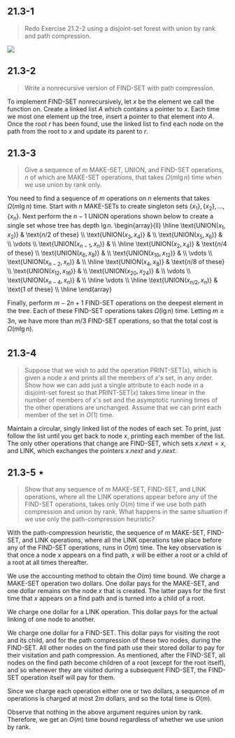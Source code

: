## 21.3-1

> Redo Exercise 21.2-2 using a disjoint-set forest with union by rank and path compression.

![](https://i.imgur.com/9jxMIwn.png)

## 21.3-2

> Write a nonrecursive version of $\text{FIND-SET}$ with path compression.

To implement $\text{FIND-SET}$ nonrecursively, let $x$ be the element we call the function on. Create a linked list $A$ which contains a pointer to $x$. Each time we most one element up the tree, insert a pointer to that element into $A$. Once the root $r$ has been found, use the linked list to find each node on the path from the root to $x$ and update its parent to $r$.

## 21.3-3

> Give a sequence of $m$ $\text{MAKE-SET}$, $\text{UNION}$, and $\text{FIND-SET}$ operations, $n$ of which are $\text{MAKE-SET}$ operations, that takes $\Omega(m\lg n)$ time when we use union by rank only.

You need to find a sequence of $m$ operations on $n$ elements that takes $\Omega(m\lg n)$ time. Start with $n$ $\text{MAKE-SET}$s to create singleton sets $\{x_1\}, \{x_2\}, \ldots, \{x_n\}$. Next perform the $n - 1$ $\text{UNION}$ operations shown below to create a single set whose tree has depth $\lg n$.
\begin{array}{ll}
\hline
\text{UNION($x_1, x_2$)} & \text{$n / 2$ of these} \\\\
\text{UNION($x_3, x_4$)} &       \\\\
\text{UNION($x_5, x_6$)} &       \\\\
\vdots                           \\\\
\text{UNION($x_{n - 1}, x_n$)} & \\\\
\hline
\text{UNION($x_2, x_4$)} & \text{$n / 4$ of these} \\\\
\text{UNION($x_6, x_8$)} &       \\\\
\text{UNION($x_{10}, x_{12}$)} & \\\\
\vdots                           \\\\
\text{UNION($x_{n - 2}, x_n$)} & \\\\
\hline
\text{UNION($x_4, x_8$)} & \text{$n / 8$ of these} \\\\
\text{UNION($x_{12}, x_{16}$)} & \\\\
\text{UNION($x_{20}, x_{24}$)} & \\\\
\vdots                           \\\\
\text{UNION($x_{n - 4}, x_n$)} & \\\\
\hline
\vdots                           \\\\
\hline
\text{UNION($x_{n / 2}, x_n$)} & \text{$1$ of these} \\\\
\hline
\end{array}

Finally, perform $m - 2n + 1$ $\text{FIND-SET}$ operations on the deepest element in the tree. Each of these $\text{FIND-SET}$ operations takes $\Omega(\lg n)$ time. Letting $m \ge 3n$, we have more than $m / 3$ $\text{FIND-SET}$ operations, so that the total cost is $\Omega(m\lg n)$.

## 21.3-4

> Suppose that we wish to add the operation $\text{PRINT-SET}(x)$, which is given a node $x$ and prints all the members of $x$'s set, in any order. Show how we can add just a single attribute to each node in a disjoint-set forest so that $\text{PRINT-SET}(x)$ takes time linear in the number of members of $x$'s set and the asymptotic running times of the other operations are unchanged. Assume that we can print each member of the set in $O(1)$ time.

Maintain a circular, singly linked list of the nodes of each set. To print, just follow the list until you get back to node $x$, printing each member of the list. The only other operations that change are $\text{FIND-SET}$, which sets $x.next = x$, and $\text{LINK}$, which exchanges the pointers $x.next$ and $y.next$.

## 21.3-5 $\star$
> Show that any sequence of $m$ $\text{MAKE-SET}$, $\text{FIND-SET}$, and $\text{LINK}$ operations, where all the $\text{LINK}$ operations appear before any of the $\text{FIND-SET}$ operations, takes only $O(m)$ time if we use both path compression and union by rank. What happens in the same situation if we use only the path-compression heuristic?

With the path-compression heuristic, the sequence of $m$ $\text{MAKE-SET}$, $\text{FIND-SET}$, and $\text{LINK}$ operations, where all the $\text{LINK}$ operations take place before any of the $\text{FIND-SET}$ operations, runs in $O(m)$ time. The key observation is that once a node $x$ appears on a find path, $x$ will be either a root or a child of a root at all times thereafter.

We use the accounting method to obtain the $O(m)$ time bound. We charge a $\text{MAKE-SET}$ operation two dollars. One dollar pays for the $\text{MAKE-SET}$, and one dollar remains on the node $x$ that is created. The latter pays for the first time that $x$ appears on a find path and is turned into a child of a root.

We charge one dollar for a $\text{LINK}$ operation. This dollar pays for the actual linking of one node to another.

We charge one dollar for a $\text{FIND-SET}$. This dollar pays for visiting the root and its child, and for the path compression of these two nodes, during the $\text{FIND-SET}$. All other nodes on the find path use their stored dollar to pay for their visitation and path compression. As mentioned, after the $\text{FIND-SET}$, all nodes on the find path become children of a root (except for the root itself), and so whenever they are visited during a subsequent $\text{FIND-SET}$, the $\text{FIND-SET}$ operation itself will pay for them.

Since we charge each operation either one or two dollars, a sequence of $m$ operations is charged at most $2m$ dollars, and so the total time is $O(m)$.

Observe that nothing in the above argument requires union by rank. Therefore, we get an $O(m)$ time bound regardless of whether we use union by rank.
